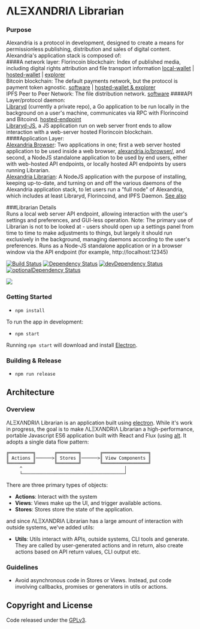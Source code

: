 # ΛLΞXΛNDRIΛ Librarian

### Purpose
Alexandria is a protocol in development, designed to create a means for permissionless publishing, distribution and sales of digital content.  
Alexandria's application stack is composed of:  
####A network layer: 
Florincoin blockchain: Index of published media, including digital rights attribution and file transport information [local-wallet](https://github.com/florincoin/florincoin/) | [hosted-wallet](https://flovault.alexandria.io/) | [explorer](http://florincoin.info/)  
Bitcoin blockchain: The default payments network, but the protocol is payment token agnostic. [software](https://github.com/bitcoin/bitcoin/) | [hosted-wallet & explorer](https://blockchain.info/)  
IPFS Peer to Peer Network: The file distribution network. [software](ipfs.io) 
####API Layer/protocol daemon:  
[Libraryd](https://github.com/dloa/libraryd) (currently a private repo), a Go application to be run locally in the background on a user's machine, communicates via RPC with Florincoind and Bitcoind. [hosted-endpoint](https://api.alexandria.io/alexandria/v1/media/get/all)  
[Libraryd-JS](https://github.com/dloa/libraryd-js), a JS application run on web server front ends to allow interaction with a web-server hosted Florincoin blockchain.
####Application Layer:  
[Alexandria Browser](https://github.com/dloa/alexandria-browser): Two applications in one; first a web server hosted application to be used inside a web browser, [alexandria.io/browser/](http://alexandria.io/browser/), and second, a NodeJS standalone application to be used by end users, either with web-hosted API endpoints, or locally hosted API endpoints by users running Librarian.  
[Alexandria Librarian](https://github.com/dloa/alexandria-librarian): A NodeJS application with the purpose of installing, keeping up-to-date, and turning on and off the various daemons of the Alexandria application stack, to let users run a "full node" of Alexandria, which includes at least Libraryd, Florincoind, and IPFS Daemon. [See also](https://github.com/dloa/alexandria-librarian-old)  

###Librarian Details  
Runs a local web server API endpoint, allowing interaction with the user's settings and preferences, and GUI-less operation. Note: The primary use of Librarian is not to be looked at - users should open up a settings panel from time to time to make adjustments to things, but largely it should run exclusively in the background, managing daemons according to the user's preferences.
Runs as a Node-JS standalone application or in a browser window via the API endpoint (for example, http://localhost:12345)  

[![Build Status](https://travis-ci.org/dloa/alexandria-librarian.svg?branch=development)](https://travis-ci.org/dloa/alexandria-librarian)
[![Dependency Status](https://david-dm.org/dloa/alexandria-librarian.svg)](https://david-dm.org/dloa/alexandria-librarian) [![devDependency Status](https://david-dm.org/dloa/alexandria-librarian/dev-status.svg)](https://david-dm.org/dloa/alexandria-librarian#info=devDependencies) [![optionalDependency Status](https://david-dm.org/dloa/alexandria-librarian/optional-status.svg)](https://david-dm.org/dloa/alexandria-librarian#info=optionalDependencies)

![](http://i.imgur.com/azl3qlL.png)

### Getting Started

- `npm install`

To run the app in development:

- `npm start`

Running `npm start` will download and install [Electron](http://electron.atom.io/).

### Building & Release

- `npm run release`

## Architecture

### Overview

ΛLΞXΛNDRIΛ Librarian is an application built using [electron](https://github.com/atom/electron). While it's work in progress, the goal is to make ΛLΞXΛNDRIΛ Librarian a high-performance, portable Javascript ES6 application built with React and Flux (using [alt](https://github.com/goatslacker/alt). It adopts a single data flow pattern:

```
╔═════════╗       ╔════════╗       ╔═════════════════╗
║ Actions ║──────>║ Stores ║──────>║ View Components ║
╚═════════╝       ╚════════╝       ╚═════════════════╝
     ^                                      │
     └──────────────────────────────────────┘
```

There are three primary types of objects:
- **Actions**: Interact with the system
- **Views**: Views make up the UI, and trigger available actions.
- **Stores**: Stores store the state of the application.

and since ΛLΞXΛNDRIΛ Librarian has a large amount of interaction with outside systems, we've added utils:
- **Utils**: Utils interact with APIs, outside systems, CLI tools and generate. They are called by user-generated actions and in return, also create actions based on API return values, CLI output etc.

### Guidelines

- Avoid asynchronous code in Stores or Views. Instead, put code involving callbacks, promises or generators in utils or actions.

## Copyright and License

Code released under the [GPLv3](LICENSE.md).
